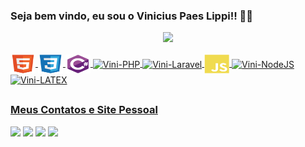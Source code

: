 ### Seja bem vindo, eu sou o Vinicius Paes Lippi!! 👋👋

<div align="center">
  <a href="https://github.com/ViniPLippi/ViniPLippi">
  <img height="250em" src="https://github-readme-stats.vercel.app/api?username=ViniPLippi&show_icons=true&theme=dark&include_all_commits=true&count_private=true"/>
  <!--<img height="140em" src="https://github-readme-stats.vercel.app/api/top-langs/?username=ViniPLippi&show_icons=true&layout=compact&langs_count=8&theme=dark"/> -->
</div>
<div style="display: inline_block"><br>
  <img align="center" alt="Vini-HTML" height="30" width="40" src="https://raw.githubusercontent.com/devicons/devicon/master/icons/html5/html5-original.svg">
  <img align="center" alt="Vini-CSS" height="30" width="40" src="https://raw.githubusercontent.com/devicons/devicon/master/icons/css3/css3-original.svg">
  <img align="center" alt="Vini-Csharp" height="30" width="40" src="https://raw.githubusercontent.com/devicons/devicon/master/icons/csharp/csharp-original.svg">
  <img align="center" alt="Vini-PHP" height="30" width="40" src="https://cdn.jsdelivr.net/gh/devicons/devicon/icons/php/php-original.svg">
  <img align="center" alt="Vini-Laravel" height="30" width="40" src="https://cdn.jsdelivr.net/gh/devicons/devicon/icons/laravel/laravel-plain-wordmark.svg">
  <img align="center" alt="Vini-Js" height="30" width="40" src="https://raw.githubusercontent.com/devicons/devicon/master/icons/javascript/javascript-plain.svg">
  <img align="center" alt="Vini-NodeJS" height="30" width="40" src="https://cdn.jsdelivr.net/gh/devicons/devicon/icons/nodejs/nodejs-original.svg">
  <img align="center" alt="Vini-LATEX" height="30" width="40" src="https://cdn.jsdelivr.net/gh/devicons/devicon/icons/latex/latex-original.svg">
  
  ##
 
  ### Meus Contatos e Site Pessoal
<div>
  <a href="https://www.linkedin.com/in/vinicius-lippi-691171154/" target="_blank"><img src="https://img.shields.io/badge/Gmail-D14836?style=for-the-badge&logo=gmail&logoColor=white" target="_blank"></a>  
  <a href="https://www.linkedin.com/in/vinicius-lippi-691171154/" target="_blank"><img src="https://img.shields.io/badge/-LinkedIn-%230077B5?style=for-the-badge&logo=linkedin&logoColor=white" target="_blank"></a>
  <a href="https://api.whatsapp.com/send?phone=+5512997111806" target="_blank"><img src="https://img.shields.io/badge/WhatsApp-25D366?style=for-the-badge&logo=whatsapp&logoColor=white" target="_blank"></a>
  <a href = "https://sites.google.com/view/viniplippi/"><img src="https://img.shields.io/badge/website-000000?style=for-the-badge&logo=About.me&logoColor=white" target="_blank"></a>
  
</div>
